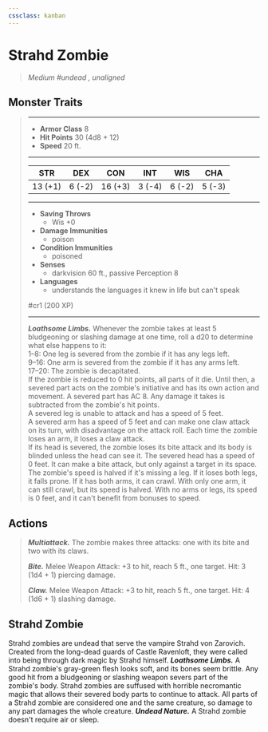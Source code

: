 ```yaml
---
cssclass: kanban
---
```


# Strahd Zombie
>*Medium #undead , unaligned*
## Monster Traits
>___
>- **Armor Class** 8
>- **Hit Points** 30 (4d8 + 12)
>- **Speed** 20 ft.
>___
>|STR|DEX|CON|INT|WIS|CHA|
>|:---:|:---:|:---:|:---:|:---:|:---:|
>|13 (+1)|6 (-2)|16 (+3)|3 (-4)|6 (-2)|5 (-3)|
>___
>- **Saving Throws**
>	 - Wis +0
>- **Damage Immunities**
>	 - poison
>- **Condition Immunities**
>	 - poisoned
>- **Senses**
>	 - darkvision 60 ft., passive Perception 8
>- **Languages**
>	 - understands the languages it knew in life but can't speak
>
> #cr1 (200 XP)
>___
>***Loathsome Limbs.*** Whenever the zombie takes at least 5 bludgeoning or slashing damage at one time, roll a d20 to determine what else happens to it:  
>1–8: One leg is severed from the zombie if it has any legs left.  
>9–16: One arm is severed from the zombie if it has any arms left.  
>17–20: The zombie is decapitated.  
>If the zombie is reduced to 0 hit points, all parts of it die. Until then, a severed part acts on the zombie's initiative and has its own action and movement. A severed part has AC 8. Any damage it takes is subtracted from the zombie's hit points.  
>A severed leg is unable to attack and has a speed of 5 feet.  
>A severed arm has a speed of 5 feet and can make one claw attack on its turn, with disadvantage on the attack roll. Each time the zombie loses an arm, it loses a claw attack.  
>If its head is severed, the zombie loses its bite attack and its body is blinded unless the head can see it. The severed head has a speed of 0 feet. It can make a bite attack, but only against a target in its space.  
>The zombie's speed is halved if it's missing a leg. If it loses both legs, it falls prone. If it has both arms, it can crawl. With only one arm, it can still crawl, but its speed is halved. With no arms or legs, its speed is 0 feet, and it can't benefit from bonuses to speed.  
>
## Actions
>***Multiattack.*** The zombie makes three attacks: one with its bite and two with its claws.  
>
>***Bite.*** Melee Weapon Attack: +3 to hit, reach 5 ft., one target. Hit: 3 (1d4 + 1) piercing damage.  
>
>***Claw.*** Melee Weapon Attack: +3 to hit, reach 5 ft., one target. Hit: 4 (1d6 + 1) slashing damage.
## Strahd Zombie
Strahd zombies are undead that serve the vampire Strahd von Zarovich. Created from the long-dead guards of Castle Ravenloft, they were called into being through dark magic by Strahd himself.
***Loathsome Limbs.*** A Strahd zombie's gray-green flesh looks soft, and its bones seem brittle. Any good hit from a bludgeoning or slashing weapon severs part of the zombie's body. Strahd zombies are suffused with horrible necromantic magic that allows their severed body parts to continue to attack. All parts of a Strahd zombie are considered one and the same creature, so damage to any part damages the whole creature.
***Undead Nature.*** A Strahd zombie doesn't require air or sleep.